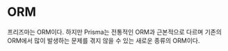 # ORM

프리즈마는 ORM이다. 하지만 Prisma는 전통적인 ORM과 근본적으로 다르며 기존의 ORM에서 많이 발생하는 문제를 겪지 않을 수 있는 새로운 종류의 ORM이다.


